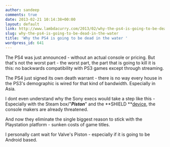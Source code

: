 ```yaml
---
author: sandeep
comments: true
date: 2013-02-21 10:14:38+00:00
layout: default
link: http://www.lambdacurry.com/2013/02/why-the-ps4-is-going-to-be-dead-in-the-water/
slug: why-the-ps4-is-going-to-be-dead-in-the-water
title: 'Why the PS4 is going to be dead in the water '
wordpress_id: 641
---
```


The PS4 was just announced - without an actual console or pricing. But that's not the worst part - the worst part, the part that is going to kill it is this: no backwards compatibility with PS3 games except through streaming.

The PS4 just signed its own death warrant - there is no way every house in the PS3's demographic is wired for that kind of bandwidth. Especially in Asia.

I dont even understand why the Sony execs would take a step like this - Especially with the Steam box/"_**Piston**_" and the **SHIELD **[device](http://www.forbes.com/sites/carolpinchefsky/2013/01/15/why-steambox-and-shield-may-cause-the-death-of-consoles-as-we-know-them/), the console makers are already threatened.

And now they eliminate the single biggest reason to stick with the Playstation platform - sunken costs of game titles.

I personally cant wait for Valve's Piston - especially if it is going to be Android based.
